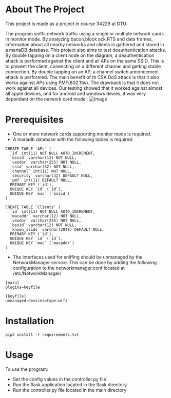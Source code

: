 # About The Project
This project is made as a project in course 34229 at DTU.

The program sniffs network traffic using a single or multiple network cards in monitor mode. By analyzing bacon,block ack,RTS and data frames, information about all nearby networks and clients is gathered and stored in a mariaDB database. 
This project also aims to test deauthentication attacks. By double tapping on a client node on the diagram, a deauthentication attack is performed against the client and all APs on the same SSID. This is to prevent the client, conencting on a different channel and getting stable connection. 
By double tapping on an AP, a channel switch annoncement attack is performed. The main benefit of th CSA DoS attack is that it also works against APs using PMF(802.11w). The drawback is that it does not work against all devices. Our testing showed that it worked against almost all apple devices, and for android and windows devies, it was very dependant on the network card model.
![image](https://github.com/i74578/DTU-34229-Deauther/assets/26153040/8c2cc6a0-0fd0-4d1e-a89b-9732a0e8bc22)

# Prerequisites
- One or more network cards supporting monitor mode is required.
- A mariadb database with the following tables is required:
```
CREATE TABLE `APs` (
  `id` int(11) NOT NULL AUTO_INCREMENT,
  `bssid` varchar(12) NOT NULL,
  `vendor` varchar(255) NOT NULL,
  `ssid` varchar(32) NOT NULL,
  `channel` int(11) NOT NULL,
  `security` varchar(32) DEFAULT NULL,
  `pmf` int(11) DEFAULT NULL,
  PRIMARY KEY (`id`),
  UNIQUE KEY `id` (`id`),
  UNIQUE KEY `mac` (`bssid`)
)

CREATE TABLE `Clients` (
  `id` int(11) NOT NULL AUTO_INCREMENT,
  `macaddr` varchar(12) NOT NULL,
  `vendor` varchar(255) NOT NULL,
  `bssid` varchar(12) NOT NULL,
  `known_ssids` varchar(2048) DEFAULT NULL,
  PRIMARY KEY (`id`),
  UNIQUE KEY `id` (`id`),
  UNIQUE KEY `mac` (`macaddr`)
)
```

- The interfaces used for sniffing should be unmanaged by the NetworkManager service. This can be done by adding the following configuration to the networkmanager.conf located at /etc/NetworkManager/
```
[main]
plugins=keyfile

[keyfile]
unmanaged-devices=type:wifi
```

# Installation
```
pip3 install -r requirements.txt
```

# Usage
To use the program:
- Set the config values in the controller.py file
- Run the flask application located in the flask directory
- Run the controller.py file located in the main directory
